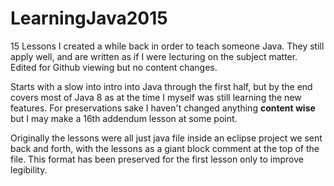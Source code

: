 # LearningJava2015
15 Lessons I created a while back in order to teach someone Java.  They still apply well, and are written as if I were lecturing on the subject matter.  Edited for Github viewing but no content changes.

Starts with a slow into intro into Java through the first half, but by the end covers most of Java 8 as at the time I myself was still learning the new features.  For preservations sake I haven't changed anything **content wise** but I may make a 16th addendum lesson at some point.

Originally the lessons were all just java file inside an eclipse project we sent back and forth, with the lessons as a giant block comment at the top of the file.  This format has been preserved for the first lesson only to improve legibility.
